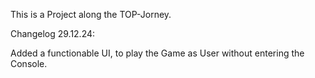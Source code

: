 This is a Project along the TOP-Jorney.

Changelog 29.12.24:

Added a functionable UI, to play the Game as User without entering the Console.